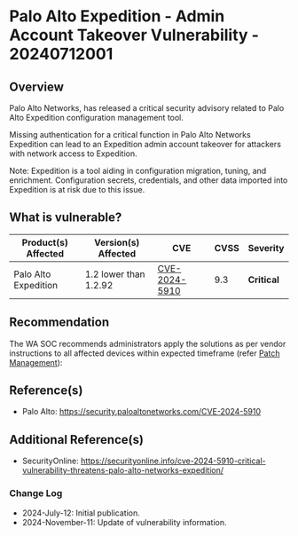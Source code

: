 # Palo Alto Expedition - Admin Account Takeover Vulnerability - 20240712001

## Overview

Palo Alto Networks, has released a critical security advisory related to Palo Alto Expedition configuration management tool.

Missing authentication for a critical function in Palo Alto Networks Expedition can lead to an Expedition admin account takeover for attackers with network access to Expedition.

Note: Expedition is a tool aiding in configuration migration, tuning, and enrichment. Configuration secrets, credentials, and other data imported into Expedition is at risk due to this issue.

## What is vulnerable?

| Product(s) Affected | Version(s) Affected | CVE | CVSS | Severity |
| ------------------- | ------------------- | --- | ---- | -------- | 
| Palo Alto Expedition | 1.2 lower than 1.2.92 | [CVE-2024-5910](https://nvd.nist.gov/vuln/detail/CVE-2024-5910) | 9.3 | **Critical** |

## Recommendation

The WA SOC recommends administrators apply the solutions as per vendor instructions to all affected devices within expected timeframe (refer [Patch Management](../guidelines/patch-management.md)):

## Reference(s)

- Palo Alto: <https://security.paloaltonetworks.com/CVE-2024-5910>

## Additional Reference(s)

- SecurityOnline: <https://securityonline.info/cve-2024-5910-critical-vulnerability-threatens-palo-alto-networks-expedition/>

### Change Log

- 2024-July-12: Initial publication.
- 2024-November-11: Update of vulnerability information.
